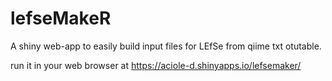 # lefseMakeR
A shiny web-app to easily build input files for LEfSe from qiime txt otutable.

run it in your web browser at https://aciole-d.shinyapps.io/lefsemaker/


